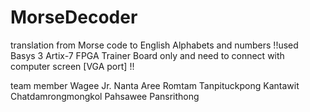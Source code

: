 # MorseDecoder
translation from Morse code to English Alphabets and numbers
!!used Basys 3 Artix-7 FPGA Trainer Board only and need to connect with computer screen [VGA port] !!

team member
  Wagee Jr. Nanta Aree
  Romtam Tanpituckpong
  Kantawit Chatdamrongmongkol
  Pahsawee Pansrithong
